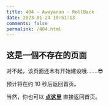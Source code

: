 ```yaml
---
title: 404 - Awayanan - RollBack
date: 2023-01-24 19:51:13
comments: false
permalink: /404.html
---
```


<!-- markdownlint-disable MD039 MD033 -->

## 这是一個不存在的页面

对不起，该页面还木有开始建设哦.......😎

预计将在约 <span id="timeout">10</span> 秒后返回首页。

当然，你也可以 **[点这里](https://www.awayanan.wang/)** 直接返回首页。


<script>
let countTime = 10;

function count() {

  document.getElementById('timeout').textContent = countTime;
  countTime -= 1;
  if(countTime === 0){
    location.href = 'https://www.awayanan.wang/';
  }
  setTimeout(() => {
    count();
  }, 1000);
}

count();
</script>
